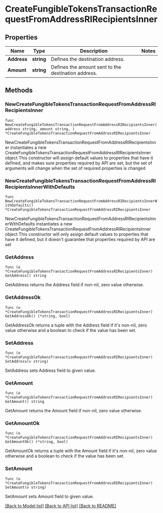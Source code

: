 # CreateFungibleTokensTransactionRequestFromAddressRIRecipientsInner

## Properties

Name | Type | Description | Notes
------------ | ------------- | ------------- | -------------
**Address** | **string** | Defines the destination address. | 
**Amount** | **string** | Defines the amount sent to the destination address. | 

## Methods

### NewCreateFungibleTokensTransactionRequestFromAddressRIRecipientsInner

`func NewCreateFungibleTokensTransactionRequestFromAddressRIRecipientsInner(address string, amount string, ) *CreateFungibleTokensTransactionRequestFromAddressRIRecipientsInner`

NewCreateFungibleTokensTransactionRequestFromAddressRIRecipientsInner instantiates a new CreateFungibleTokensTransactionRequestFromAddressRIRecipientsInner object
This constructor will assign default values to properties that have it defined,
and makes sure properties required by API are set, but the set of arguments
will change when the set of required properties is changed

### NewCreateFungibleTokensTransactionRequestFromAddressRIRecipientsInnerWithDefaults

`func NewCreateFungibleTokensTransactionRequestFromAddressRIRecipientsInnerWithDefaults() *CreateFungibleTokensTransactionRequestFromAddressRIRecipientsInner`

NewCreateFungibleTokensTransactionRequestFromAddressRIRecipientsInnerWithDefaults instantiates a new CreateFungibleTokensTransactionRequestFromAddressRIRecipientsInner object
This constructor will only assign default values to properties that have it defined,
but it doesn't guarantee that properties required by API are set

### GetAddress

`func (o *CreateFungibleTokensTransactionRequestFromAddressRIRecipientsInner) GetAddress() string`

GetAddress returns the Address field if non-nil, zero value otherwise.

### GetAddressOk

`func (o *CreateFungibleTokensTransactionRequestFromAddressRIRecipientsInner) GetAddressOk() (*string, bool)`

GetAddressOk returns a tuple with the Address field if it's non-nil, zero value otherwise
and a boolean to check if the value has been set.

### SetAddress

`func (o *CreateFungibleTokensTransactionRequestFromAddressRIRecipientsInner) SetAddress(v string)`

SetAddress sets Address field to given value.


### GetAmount

`func (o *CreateFungibleTokensTransactionRequestFromAddressRIRecipientsInner) GetAmount() string`

GetAmount returns the Amount field if non-nil, zero value otherwise.

### GetAmountOk

`func (o *CreateFungibleTokensTransactionRequestFromAddressRIRecipientsInner) GetAmountOk() (*string, bool)`

GetAmountOk returns a tuple with the Amount field if it's non-nil, zero value otherwise
and a boolean to check if the value has been set.

### SetAmount

`func (o *CreateFungibleTokensTransactionRequestFromAddressRIRecipientsInner) SetAmount(v string)`

SetAmount sets Amount field to given value.



[[Back to Model list]](../README.md#documentation-for-models) [[Back to API list]](../README.md#documentation-for-api-endpoints) [[Back to README]](../README.md)


